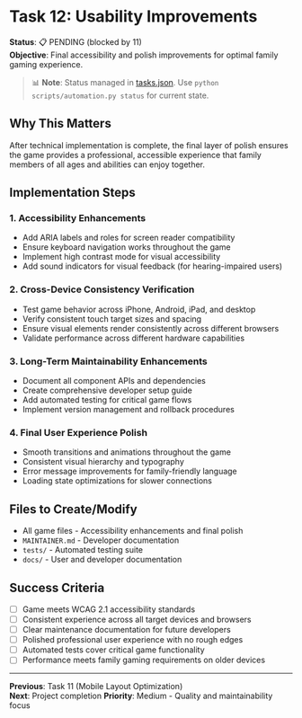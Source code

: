 # Task 12: Usability Improvements

**Status**: 📋 PENDING (blocked by 11)  
**Objective**: Final accessibility and polish improvements for optimal family gaming experience.
> 📊 **Note**: Status managed in [tasks.json](../tasks.json). Use `python scripts/automation.py status` for current state.


## Why This Matters
After technical implementation is complete, the final layer of polish ensures the game provides a professional, accessible experience that family members of all ages and abilities can enjoy together.

## Implementation Steps

### 1. Accessibility Enhancements
- Add ARIA labels and roles for screen reader compatibility
- Ensure keyboard navigation works throughout the game
- Implement high contrast mode for visual accessibility
- Add sound indicators for visual feedback (for hearing-impaired users)

### 2. Cross-Device Consistency Verification
- Test game behavior across iPhone, Android, iPad, and desktop
- Verify consistent touch target sizes and spacing
- Ensure visual elements render consistently across different browsers
- Validate performance across different hardware capabilities

### 3. Long-Term Maintainability Enhancements
- Document all component APIs and dependencies
- Create comprehensive developer setup guide
- Add automated testing for critical game flows
- Implement version management and rollback procedures

### 4. Final User Experience Polish
- Smooth transitions and animations throughout the game
- Consistent visual hierarchy and typography
- Error message improvements for family-friendly language
- Loading state optimizations for slower connections

## Files to Create/Modify
- All game files - Accessibility enhancements and final polish
- `MAINTAINER.md` - Developer documentation
- `tests/` - Automated testing suite
- `docs/` - User and developer documentation

## Success Criteria
- [ ] Game meets WCAG 2.1 accessibility standards
- [ ] Consistent experience across all target devices and browsers
- [ ] Clear maintenance documentation for future developers
- [ ] Polished professional user experience with no rough edges
- [ ] Automated tests cover critical game functionality
- [ ] Performance meets family gaming requirements on older devices

---
**Previous**: Task 11 (Mobile Layout Optimization)  
**Next**: Project completion
**Priority**: Medium - Quality and maintainability focus
